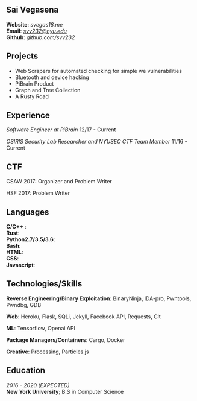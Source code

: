 __Sai Vegasena__
---------------------

**Website**: *svegas18.me* <br />
**Email**:   *svv232@nyu.edu* <br />
**Github**:  *github.com/svv232* <br />

Projects
--------
- Web Scrapers for automated checking for simple we vulnerabilities
- Bluetooth and device hacking 
- PiBrain Product
- Graph and Tree Collection
- A Rusty Road

Experience
----------
*Software Engineer at PiBrain*               12/17 - Current

*OSIRIS Security Lab Researcher and NYUSEC CTF Team Member*          11/16 - Current

CTF
----
CSAW 2017: Organizer and Problem Writer

HSF 2017: Problem Writer

Languages
---------
**C/C++** : <br />
**Rust**: <br />
**Python2.7/3.5/3.6**: <br />
**Bash**: <br />
**HTML**: <br />
**CSS**: <br />
**Javascript**: <br />

Technologies/Skills
-------------------

**Reverse Engineering/Binary Exploitation**: BinaryNinja, IDA-pro, Pwntools, 
 Pwndbg, GDB

**Web**: Heroku, Flask, SQLi, Jekyll, Facebook API, Requests, Git 

**ML**: Tensorflow, Openai API

**Package Managers/Containers**: Cargo, Docker

**Creative**: Processing, Particles.js

Education
---------
*2016 - 2020 (EXPECTED)* <br />
        **New York University**; B.S in Computer Science
